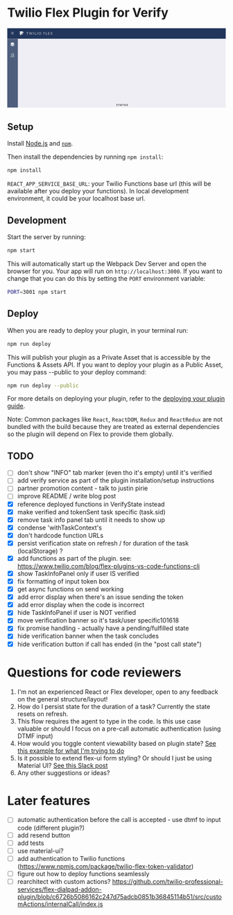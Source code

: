 # Twilio Flex Plugin for Verify

![demo video](flex-verify-demo.gif)

## Setup

Install [Node.js](https://nodejs.org) and [`npm`](https://npmjs.com).

Then install the dependencies by running `npm install`:

```bash
npm install
```

`REACT_APP_SERVICE_BASE_URL`: your Twilio Functions base url (this will be available after you deploy your functions). In local development environment, it could be your localhost base url. 

## Development

Start the server by running:

```bash
npm start
```

This will automatically start up the Webpack Dev Server and open the browser for you. Your app will run on `http://localhost:3000`. If you want to change that you can do this by setting the `PORT` environment variable:

```bash
PORT=3001 npm start
```

## Deploy

When you are ready to deploy your plugin, in your terminal run:

```bash
npm run deploy
```

This will publish your plugin as a Private Asset that is accessible by the Functions & Assets API. If you want to deploy your plugin as a Public Asset, you may pass --public to your deploy command:

```bash
npm run deploy --public
```

For more details on deploying your plugin, refer to the [deploying your plugin guide](https://www.twilio.com/docs/flex/plugins#deploying-your-plugin).

Note: Common packages like `React`, `ReactDOM`, `Redux` and `ReactRedux` are not bundled with the build because they are treated as external dependencies so the plugin will depend on Flex to provide them globally.

## TODO

- [ ] don't show "INFO" tab marker (even tho it's empty) until it's verified
- [ ] add verify service as part of the plugin installation/setup instructions
- [ ] partner promotion content - talk to justin pirie
- [ ] improve README / write blog post
- [x] reference deployed functions in VerifyState instead
- [x] make verified and tokenSent task specific (task.sid)
- [x] remove task info panel tab until it needs to show up
- [x] condense 'withTaskContext's
- [x] don't hardcode function URLs
- [x] persist verification state on refresh / for duration of the task (localStorage) ? 
- [x] add functions as part of the plugin. see: https://www.twilio.com/blog/flex-plugins-vs-code-functions-cli
- [x] show TaskInfoPanel only if user IS verified
- [x] fix formatting of input token box
- [x] get async functions on send working
- [x] add error display when there's an issue sending the token
- [x] add error display when the code is incorrect
- [x] hide TaskInfoPanel if user is NOT verified
- [x] move verification banner so it's task/user specific101618
- [x] fix promise handling - actually have a pending/fulfilled state
- [x] hide verification banner when the task concludes
- [x] hide verification button if call has ended (in the "post call state")

# Questions for code reviewers

1. I'm not an experienced React or Flex developer, open to any feedback on the general structure/layout!
1. How do I persist state for the duration of a task? Currently the state resets on refresh.
1. This flow requires the agent to type in the code. Is this use case valuable or should I focus on a pre-call automatic authentication (using DTMF input)
1. How would you toggle content viewability based on plugin state? [See this example for what I'm trying to do](https://github.com/robinske/plugin-verify/blob/master/src/VerifyPlugin.js#L62)
1. Is it possible to extend flex-ui form styling? Or should I just be using Material UI? [See this Slack post](https://twilio.slack.com/archives/C782V4C3Z/p1593111279494100)
1. Any other suggestions or ideas?


# Later features
- [ ] automatic authentication before the call is accepted - use dtmf to input code (different plugin?)
- [ ] add resend button
- [ ] add tests
- [ ] use material-ui?
- [ ] add authentication to Twilio functions (https://www.npmjs.com/package/twilio-flex-token-validator)
- [ ] figure out how to deploy functions seamlessly
- [ ] rearchitect with custom actions? https://github.com/twilio-professional-services/flex-dialpad-addon-plugin/blob/c6726b5086162c247d75adcb0851b36845114b51/src/customActions/internalCall/index.js